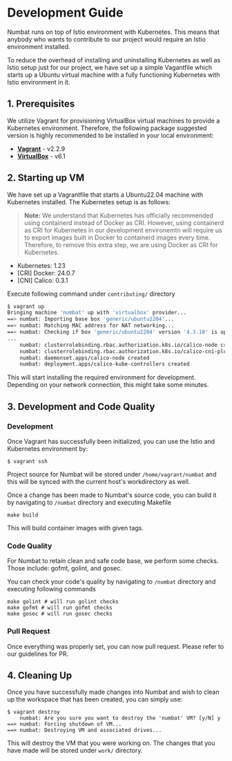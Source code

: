 # Development Guide
Numbat runs on top of Istio environment with Kubernetes. This means that anybody who wants to contribute to our project would require an Istio environment installed.

To reduce the overhead of installing and uninstalling Kubernetes as well as Istio setup just for our project, we have set up a simple Vagantfile which starts up a Ubuntu virtual machine with a fully functioning Kubernetes with Istio environment in it.

## 1. Prerequisites
We utilize Vagrant for provisioning VirtualBox virtual machines to provide a Kubernetes environment. Therefore, the following package suggested version is highly recommended to be installed in your local environment:

- **[Vagrant](https://www.vagrantup.com/)** - v2.2.9
- **[VirtualBox](https://www.virtualbox.org/)** - v6.1

## 2. Starting up VM
We have set up a Vagrantfile that starts a Ubuntu22.04 machine with Kubernetes installed. The Kubernetes setup is as follows:
> **Note:** We understand that Kubernetes has officially recommended using containerd instead of Docker as CRI. However, using containerd as CRI for Kubernetes in our development environemtn will require us to export images built in Docker to containerd images every time. Therefore, to remove this extra step, we are using Docker as CRI for Kubernetes. 

- Kubernetes: 1.23
- [CRI] Docker: 24.0.7
- [CNI] Calico: 0.3.1

Execute following command under `contributing/` directory
```bash
$ vagrant up
Bringing machine 'numbat' up with 'virtualbox' provider...
==> numbat: Importing base box 'generic/ubuntu2204'...
==> numbat: Matching MAC address for NAT networking...
==> numbat: Checking if box 'generic/ubuntu2204' version '4.3.10' is up to date...
...
    numbat: clusterrolebinding.rbac.authorization.k8s.io/calico-node created
    numbat: clusterrolebinding.rbac.authorization.k8s.io/calico-cni-plugin created
    numbat: daemonset.apps/calico-node created
    numbat: deployment.apps/calico-kube-controllers created
```
This will start installing the required environment for development. Depending on your network connection, this might take some minutes.

## 3. Development and Code Quality
### Development
Once Vagrant has successfully been initialized, you can use the Istio and Kubernetes environment by:
```
$ vagrant ssh
```
Project source for Numbat will be stored under `/home/vagrant/numbat` and this will be synced with the current host's workdirectory as well. 

Once a change has been made to Numbat's source code, you can build it by navigating to `/numbat` directory and executing Makefile
```
make build
```
This will build container images with given tags.

### Code Quality
For Numbat to retain clean and safe code base, we perform some checks. Those include: gofmt, golint, and gosec.

You can check your code's quality by navigating to `/numbat` directory and executing following commands
```
make golint # will run golint checks
make gofmt # will run gofmt checks
make gosec # will run gosec checks
```

### Pull Request
Once everything was properly set, you can now pull request. Please refer to our guidelines for PR.

## 4. Cleaning Up
Once you have successfully made changes into Numbat and wish to clean up the workspace that has been created, you can simply use:
```
$ vagrant destroy
    numbat: Are you sure you want to destroy the 'numbat' VM? [y/N] y
==> numbat: Forcing shutdown of VM...
==> numbat: Destroying VM and associated drives...
```
This will destroy the VM that you were working on. The changes that you have made will be stored under `work/` directory.